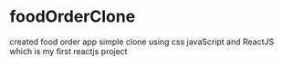 # foodOrderClone
created food order app simple clone using css javaScript and ReactJS which is my first reactjs project
